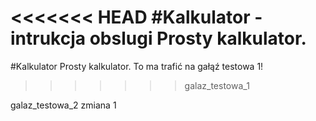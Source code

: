 <<<<<<< HEAD
#Kalkulator - intrukcja obslugi
Prosty kalkulator.
=======
#Kalkulator
Prosty kalkulator.
To ma trafić na gałąź testowa 1!
>>>>>>> galaz_testowa_1

galaz_testowa_2 zmiana 1

